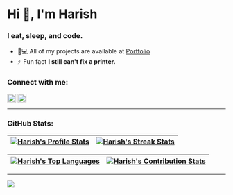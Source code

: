 <h1>Hi 👋, I'm Harish</h1>
<h3>I eat, sleep, and code.</h3>

- 👨💻 All of my projects are available at [Portfolio](https://h4rish.netlify.app)
- ⚡ Fun fact **I still can't fix a printer.**

<h3>Connect with me:</h3>

<code><a href="https://linkedin.com/in/" target="blank"><img align="center" src="https://raw.githubusercontent.com/rahuldkjain/github-profile-readme-generator/master/src/images/icons/Social/linked-in-alt.svg" alt="m4dd0c" height="20" /></a></code> 
<code><a href="https://instagram.com/harish_suthar_8" target="blank"><img align="center" src="https://raw.githubusercontent.com/rahuldkjain/github-profile-readme-generator/master/src/images/icons/Social/instagram.svg" alt="m4dd0c_" height="20" /></a></code>

---

<h3>GitHub Stats:</h3>

| [![Harish's Profile Stats](https://github-readme-stats.vercel.app/api?username=h4rich&show_icons=true&theme=github_dark&count_private=true&hide_border=true)](https://github.com/h4rich?tab=repositories) | [![Harish's Streak Stats](https://nirzak-streak-stats.vercel.app?user=h4rich&theme=github-dark-blue&hide_border=true&card_width=480)](https://github.com/h4rich?tab=repositories) |
| :-----------------------------------------------------------------------------------------------------------------------------------------------: | :------------------------------------------------------------------------------------------------------------------------: |
   

| [![Harish's Top Languages](https://github-readme-stats.vercel.app/api/top-langs?username=h4rich&size_weight=0.5&count_weight=0.5&show_icons=true&theme=github_dark&layout=compact&hide_border=true&card_width=480)](https://github.com/h4rich?tab=repositories)  | [![Harish's Contribution Stats](https://github-contributor-stats.vercel.app/api?username=h4rich&limit=3&theme=github_dark&hide_border=true&combine_all_yearly_contributions=true&card_width=480)](https://github.com/h4rich?tab=repositories) |
| :-----------------------------------------------------------------------------------------------------------------------------------------------: | :------------------------------------------------------------------------------------------------------------------------: |

---
[![](https://komarev.com/ghpvc/?username=h4rich&color=blue&style=flat-square&base=600&abbreviated=true)](https://github.com/h4rich?tab=repositories)
